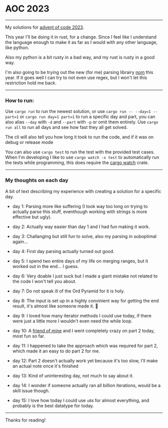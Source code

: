 # AOC 2023

---

My solutions for [advent of code 2023](https://adventofcode.com/2023).

This year I'll be doing it in rust, for a change. Since I feel like I understand the language enough to make it as far as I would with any other language, like python.

Also my python is a bit rusty in a bad way, and my rust is rusty in a good way.

I'm also going to be trying out the new (for me) parsing librairy [nom](https://crates.io/crates/nom) this year. If it goes well I can try to not even use regex, but I won't let this restriction hold me back.

---

### How to run:

Use ``cargo run`` to run the newest solution,
or use ``cargo run -- --day=1 --part=1`` or ``cargo run day=1 part=1`` to run a specific day and part,
you can also alias ``--day`` with ``-d`` and ``--part`` with ``-p`` or omit them entirely.
Use ``cargo run all`` to run all days and see how fast they all get solved.

The cli will also tell you how long it took to run the code, and if it was on debug or release mode

You can also use ``cargo test`` to run the test with the provided test cases.
When I'm developing I like to use ``cargo watch -x test`` to automatically run the tests while programming,
this does require the [cargo watch](https://crates.io/crates/cargo-watch) crate.

---

### My thoughts on each day

A bit of text describing my experience with creating a solution for a specific day.

* day 1: Parsing more like suffering (I took way too long on trying to actually parse this stuff, eventhough working with strings is more effective but ugly).

* day 2: Actually way easier than day 1 and I had fun making it work.

* day 3: Challanging but still fun to solve, also my parsing in suboptimal again...

* day 4: First day parsing actually turned out good.

* day 5: I spend two entire days of my life on merging ranges, but it worked out in the end... I guess.

* day 6: Very doable I just suck but I made a giant mistake not related to the code I won't tell you about.

* day 7: Do not speak ill of the Ord Pyramid for it is holy.

* day 8: The input is set up in a highly convinient way for getting the end result, it's almost like someone made it. :thinking:

* day 9: I loved how many iterator methods I could use today, if there were just a little more I wouldn't even need the while loop.

* day 10: A [friend of mine](https://github.com/MauritsWilke/AdventOfCode) and I went completely crazy on part 2 today, most fun so far.

* day 11: I happened to take the approach which was required for part 2, which made it an easy to do part 2 for me.

* day 12: Part 2 doesn't actually work yet because it's too slow, I'll make an actual note once it's finished

* day 13: Kind of uninteresting day, not much to say about it.

* day 14: I wonder if someone actually ran all billion iterations, would be a skill issue though.

* day 15: I love how today I could use ``u8``s for almost everything, and probably is the best datatype for today.

---

Thanks for reading!